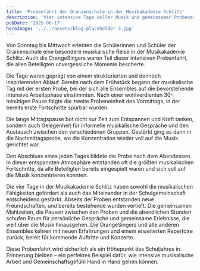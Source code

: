 ```yaml
---
title: 'Probenfahrt der Oranienschule in der Musikakademie Schlitz'
description: 'Vier intensive Tage voller Musik und gemeinsamer Probenarbeit'
pubDate: '2025-08-17'
heroImage: '../../assets/blog-placeholder-3.jpg'
---
```


Von Sonntag bis Mittwoch erlebten die Schülerinnen und Schüler der Oranienschule eine besondere musikalische Reise in der Musikakademie Schlitz. Auch die OrangeSingers waren Teil dieser intensiven Probenfahrt, die allen Beteiligten unvergessliche Momente bescherte.

Die Tage waren geprägt von einem strukturierten und dennoch inspirierenden Ablauf. Bereits nach dem Frühstück begann der musikalische Tag mit der ersten Probe, bei der sich alle Ensembles auf die bevorstehende intensive Arbeitsphase einstimmten. Nach einer wohlverdienten 30-minütigen Pause folgte die zweite Probeneinheit des Vormittags, in der bereits erste Fortschritte spürbar wurden.

Die lange Mittagspause bot nicht nur Zeit zum Entspannen und Kraft tanken, sondern auch Gelegenheit für informelle musikalische Gespräche und den Austausch zwischen den verschiedenen Gruppen. Gestärkt ging es dann in die Nachmittagsprobe, wo die Konzentration wieder voll auf die Musik gerichtet war.

Den Abschluss eines jeden Tages bildete die Probe nach dem Abendessen. In dieser entspannten Atmosphäre entstanden oft die größten musikalischen Fortschritte, da alle Beteiligten bereits eingespielt waren und sich voll auf die Musik konzentrieren konnten.

Die vier Tage in der Musikakademie Schlitz haben sowohl die musikalischen Fähigkeiten gefördert als auch das Miteinander in der Schulgemeinschaft entscheidend gestärkt. Abseits der Proben entstanden neue Freundschaften, und bereits bestehende wurden vertieft. Die gemeinsamen Mahlzeiten, die Pausen zwischen den Proben und die abendlichen Stunden schufen Raum für persönliche Gespräche und gemeinsame Erlebnisse, die weit über die Musik hinausgehen. Die OrangeSingers und alle anderen Ensembles kehren mit neuen Erfahrungen und einem erweiterten Repertoire zurück, bereit für kommende Auftritte und Konzerte.

Diese Probenfahrt wird sicherlich als ein Höhepunkt des Schuljahres in Erinnerung bleiben – ein perfektes Beispiel dafür, wie intensive musikalische Arbeit und Gemeinschaftsgefühl Hand in Hand gehen können.
